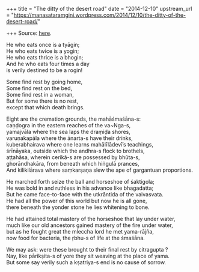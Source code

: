 +++
title = "The ditty of the desert road"
date = "2014-12-10"
upstream_url = "https://manasataramgini.wordpress.com/2014/12/10/the-ditty-of-the-desert-road/"

+++
Source: [here](https://manasataramgini.wordpress.com/2014/12/10/the-ditty-of-the-desert-road/).

He who eats once is a tyāgin;  
He who eats twice is a yogin;  
He who eats thrice is a bhogin;  
And he who eats four times a day  
is verily destined to be a rogin!

Some find rest by going home,  
Some find rest on the bed,  
Some find rest in a woman,  
But for some there is no rest,  
except that which death brings.

Eight are the cremation grounds, the mahāśmaśāna-s:  
caṇḍogra in the eastern reaches of the va\~Nga-s,  
yamajvāla where the sea laps the draṃiḍa shores,  
varuṇakapāla where the ānarta-s have their drinks,  
kuberabhairava where one learns mahālīlādevī’s teachings,  
śrīnāyaka, outside which the andhra-s flock to brothels,  
aṭṭahāsa, wherein cerikā-s are possessed by bhūta-s,  
ghorāndhakāra, from beneath which hiṅgulā prances,  
And kilikilārava where saṃkarṣaṇa slew the ape of gargantuan
proportions.

He marched forth seize the ball and horseshoe of śaktigola;  
He was bold in and ruthless in his advance like bhagadatta;  
But he came face-to-face with the utkrāntida of the vaivasvata.  
He had all the power of this world but now he is all gone,  
there beneath the yonder stone he lies whitening to bone.

He had attained total mastery of the horseshoe that lay under water,  
much like our old ancestors gained mastery of the fire under water,  
but as he fought great the mleccha lord he met yama-rājña,  
now food for bacteria, the ṛbhu-s of life at the śmaśāna.

We may ask: were these brought to their final rest by citragupta ?  
Nay, like pārikṣita-s of yore they sit weaving at the place of yama.  
But some say verily such a kṣatriya-s end is no cause of sorrow.

